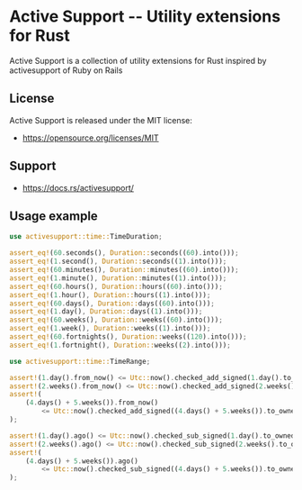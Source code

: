# Active Support -- Utility extensions for Rust

Active Support is a collection of utility extensions for Rust inspired by activesupport of Ruby on Rails

## License

Active Support is released under the MIT license:

* https://opensource.org/licenses/MIT


## Support

* https://docs.rs/activesupport/

## Usage example

```rust
use activesupport::time::TimeDuration;

assert_eq!(60.seconds(), Duration::seconds((60).into()));
assert_eq!(1.second(), Duration::seconds((1).into()));
assert_eq!(60.minutes(), Duration::minutes((60).into()));
assert_eq!(1.minute(), Duration::minutes((1).into()));
assert_eq!(60.hours(), Duration::hours((60).into()));
assert_eq!(1.hour(), Duration::hours((1).into()));
assert_eq!(60.days(), Duration::days((60).into()));
assert_eq!(1.day(), Duration::days((1).into()));
assert_eq!(60.weeks(), Duration::weeks((60).into()));
assert_eq!(1.week(), Duration::weeks((1).into()));
assert_eq!(60.fortnights(), Duration::weeks((120).into()));
assert_eq!(1.fortnight(), Duration::weeks((2).into()));
```

```rust
use activesupport::time::TimeRange;

assert!(1.day().from_now() <= Utc::now().checked_add_signed(1.day().to_owned()));
assert!(2.weeks().from_now() <= Utc::now().checked_add_signed(2.weeks().to_owned()));
assert!(
    (4.days() + 5.weeks()).from_now()
        <= Utc::now().checked_add_signed((4.days() + 5.weeks()).to_owned())
);

assert!(1.day().ago() <= Utc::now().checked_sub_signed(1.day().to_owned()));
assert!(2.weeks().ago() <= Utc::now().checked_sub_signed(2.weeks().to_owned()));
assert!(
    (4.days() + 5.weeks()).ago()
        <= Utc::now().checked_sub_signed((4.days() + 5.weeks()).to_owned())
);
```